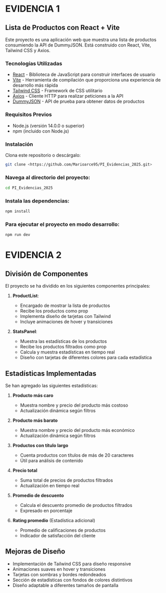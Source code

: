 # EVIDENCIA 1

## Lista de Productos con React + Vite

Este proyecto es una aplicación web que muestra una lista de productos consumiendo la API de DummyJSON. Está construido con React, Vite, Tailwind CSS y Axios.

### Tecnologías Utilizadas

- [React](https://reactjs.org/) - Biblioteca de JavaScript para construir interfaces de usuario
- [Vite](https://vitejs.dev/) - Herramienta de compilación que proporciona una experiencia de desarrollo más rápida
- [Tailwind CSS](https://tailwindcss.com/) - Framework de CSS utilitario
- [Axios](https://axios-http.com/) - Cliente HTTP para realizar peticiones a la API
- [DummyJSON](https://dummyjson.com/) - API de prueba para obtener datos de productos

### Requisitos Previos

- Node.js (versión 14.0.0 o superior)
- npm (incluido con Node.js)

### Instalación

Clona este repositorio o descárgalo:
```bash
git clone <https://github.com/Marioarce95/PI_Evidencias_2025.git>
```

### Navega al directorio del proyecto:

```bash
cd PI_Evidencias_2025
```

 ### Instala las dependencias:

```bash
npm install
```

### Para ejecutar el proyecto en modo desarrollo:

```bash
npm run dev
```

# EVIDENCIA 2

## División de Componentes

El proyecto se ha dividido en los siguientes componentes principales:

1. **ProductList**: 
   - Encargado de mostrar la lista de productos
   - Recibe los productos como prop
   - Implementa diseño de tarjetas con Tailwind
   - Incluye animaciones de hover y transiciones

2. **StatsPanel**: 
   - Muestra las estadísticas de los productos
   - Recibe los productos filtrados como prop
   - Calcula y muestra estadísticas en tiempo real
   - Diseño con tarjetas de diferentes colores para cada estadística

## Estadísticas Implementadas

Se han agregado las siguientes estadísticas:

1. **Producto más caro**
   - Muestra nombre y precio del producto más costoso
   - Actualización dinámica según filtros

2. **Producto más barato**
   - Muestra nombre y precio del producto más económico
   - Actualización dinámica según filtros

3. **Productos con título largo**
   - Cuenta productos con títulos de más de 20 caracteres
   - Útil para análisis de contenido

4. **Precio total**
   - Suma total de precios de productos filtrados
   - Actualización en tiempo real

5. **Promedio de descuento**
   - Calcula el descuento promedio de productos filtrados
   - Expresado en porcentaje

6. **Rating promedio** (Estadística adicional)
   - Promedio de calificaciones de productos
   - Indicador de satisfacción del cliente

## Mejoras de Diseño

- Implementación de Tailwind CSS para diseño responsive
- Animaciones suaves en hover y transiciones
- Tarjetas con sombras y bordes redondeados
- Sección de estadísticas con fondos de colores distintivos
- Diseño adaptable a diferentes tamaños de pantalla
